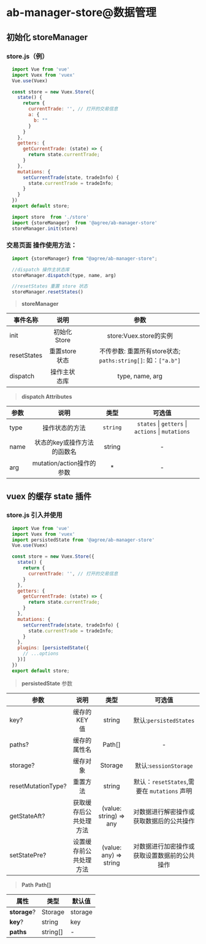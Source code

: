 # ab-manager-store@数据管理

## 初始化 storeManager

### **store.js**（例）

```js
  import Vue from 'vue'
  import Vuex from 'vuex'
  Vue.use(Vuex)

  const store = new Vuex.Store({
    state() {
      return {
        currentTrade: '', // 打开的交易信息
        a: {
          b: ""
        }
      }
    },
    getters: {
      getCurrentTrade: (state) => {
        return state.currentTrade;
      }
    },
    mutations: {
      setCurrentTrade(state, tradeInfo) {
        state.currentTrade = tradeInfo;
      }
    }
  })
  export default store;
```

```js
  import store  from './store'
  import {storeManager}  from '@agree/ab-manager-store'
  storeManager.init(store)
```

### **交易页面** 操作使用方法：

```js
  import {storeManager} from "@agree/ab-manager-store";

  //dispatch 操作主状态库
  storeManager.dispatch(type, name, arg)

  //resetStates 重置 store 状态
  storeManager.resetStates()
```
> **storeManager**

| 事件名称    |     说明      |                             参数                             |
| ----------- | :-----------: | :----------------------------------------------------------: |
| init        |  初始化Store  |                    store:Vuex.store的实例                    |
| resetStates | 重置store状态 | 不传参数: 重置所有store状态; `paths:string[]`: 如：`["a.b"]` |
| dispatch    | 操作主状态库  |                       type, name, arg                        |

> **dispatch Attributes**

| 参数 |            说明             |   类型   |                      可选值                       |
| ---- | :-------------------------: | :------: | :-----------------------------------------------: |
| type |       操作状态的方法        | `string` | `states` \| `getters` \| `actions` \| `mutations` |
| name | 状态的key或操作方法的函数名 |  string  |                         -                         |
| arg  |  mutation/action操作的参数  |    *     |                         -                         |

## vuex 的缓存 state 插件

###  **store.js** 引入并使用

```js
  import Vue from 'vue'
  import Vuex from 'vuex'
  import persistedState from '@agree/ab-manager-store'
  Vue.use(Vuex)

  const store = new Vuex.Store({
    state() {
      return {
        currentTrade: '', // 打开的交易信息
      }
    },
    getters: {
      getCurrentTrade: (state) => {
        return state.currentTrade;
      }
    },
    mutations: {
      setCurrentTrade(state, tradeInfo) {
        state.currentTrade = tradeInfo;
      }
    },
    plugins: [persistedState({
      // ...options
    })]
  })
  export default store;
```
> **persistedState** 参数

| 参数               |          说明          |          类型          |                    可选值                    |
| ------------------ | :--------------------: | :--------------------: | :------------------------------------------: |
| key?               |     缓存的 KEY 值      |         string         |            默认:`persistedStates`            |
| paths?             |      缓存的属性名      |         Path[]         |                      -                       |
| storage?           |        缓存对象        |        Storage         |            默认:`sessionStorage`             |
| resetMutationType? |        重置方法        |         string         | 默认：`resetStates`,需要在 `mutations` 声明  |
| getStateAft?       | 获取缓存后公共处理方法 | (value: string) => any |   对数据进行解密操作或获取数据后的公共操作   |
| setStatePre?       | 设置缓存前公共处理方法 | (value: any) => string | 对数据进行加密操作或获取设置数据前的公共操作 |

> **Path** **Path[]**

| 属性         | 类型     | 默认值  |
| ------------ | -------- | ------- |
| **storage**? | Storage  | storage |
| **key**?     | string   | key     |
| **paths**    | string[] | -       |

